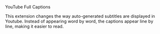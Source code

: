 YouTube Full Captions

This extension changes the way auto-generated subtitles are displayed in Youtube. Instead of appearing word by word, the captions appear line by line, making it easier to read.